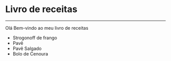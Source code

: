 # Livro de receitas 
---

Olá Bem-vindo ao meu livro de receitas

- Strogonoff de frango
- Pavê
- Pavê Salgado
- Bolo de Cenoura
